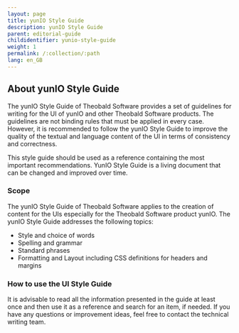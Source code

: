 ```yaml
---
layout: page
title: yunIO Style Guide
description: yunIO Style Guide
parent: editorial-guide
childidentifier: yunio-style-guide
weight: 1
permalink: /:collection/:path
lang: en_GB
---
```


## About yunIO Style Guide

The yunIO Style Guide of Theobald Software provides a set of guidelines for writing for the UI of yunIO and other Theobald Software products. The guidelines are not binding rules that must be applied in every case. However, it is recommended to follow the yunIO Style Guide to improve the quality of the textual and language content of the UI in terms of consistency and correctness.


This style guide should be used as a reference containing the most important recommendations. YunIO Style Guide is a living document that can be changed and improved over time.



### Scope
The yunIO Style Guide of Theobald Software applies to the creation of content for the UIs especially for the Theobald Software product yunIO. 
The yunIO Style Guide addresses the following topics: 
- Style and choice of words 
- Spelling and grammar
- Standard phrases
- Formatting and Layout including CSS definitions for headers and margins


### How to use the UI Style Guide
It is advisable to read all the information presented in the guide at least once and then use it as a reference and search for an item, if needed. 
If you have any questions or improvement ideas, feel free to contact the technical writing team. 

